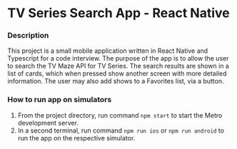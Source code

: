 # TV Series Search App - React Native

### Description
This project is a small mobile application written in React Native and Typescript for a code interview. 
The purpose of the app is to allow the user to search the TV Maze API for TV Series. The search results are shown in a list of cards, which when pressed show another screen with more detailed information. The user may also add shows to a Favorites list, via a button. 

### How to run app on simulators

1. From the project directory, run command `npm start` to start the Metro development server.
2. In a second terminal, run command `npm run ios` or `npm run android` to run the app on the respective simulator.


